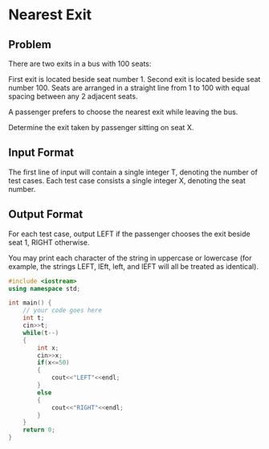 # Nearest Exit
## Problem
There are two exits in a bus with 100 seats:

First exit is located beside seat number 1.
Second exit is located beside seat number 100.
Seats are arranged in a straight line from 1 to 100 with equal spacing between any 2 adjacent seats.

A passenger prefers to choose the nearest exit while leaving the bus.

Determine the exit taken by passenger sitting on seat X.

## Input Format
The first line of input will contain a single integer T, denoting the number of test cases.
Each test case consists a single integer X, denoting the seat number.
## Output Format
For each test case, output LEFT if the passenger chooses the exit beside seat 1, RIGHT otherwise.

You may print each character of the string in uppercase or lowercase (for example, the strings LEFT, lEft, left, and lEFT will all be treated as identical).

```cpp
#include <iostream>
using namespace std;

int main() {
	// your code goes here
	int t;
	cin>>t;
	while(t--)
	{
	    int x;
	    cin>>x;
	    if(x<=50)
	    {
	        cout<<"LEFT"<<endl;
	    }
	    else
	    {
	        cout<<"RIGHT"<<endl;
	    }
	}
	return 0;
}
```
